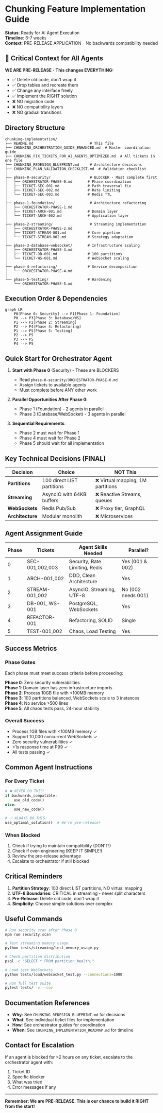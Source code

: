 # Chunking Feature Implementation Guide

**Status**: Ready for AI Agent Execution  
**Timeline**: 6-7 weeks  
**Context**: PRE-RELEASE APPLICATION - No backwards compatibility needed  

## 🚨 Critical Context for All Agents

**WE ARE PRE-RELEASE - This changes EVERYTHING:**
- ✅ Delete old code, don't wrap it
- ✅ Drop tables and recreate them  
- ✅ Change any interface freely
- ✅ Implement the RIGHT solution
- ❌ NO migration code
- ❌ NO compatibility layers
- ❌ NO gradual transitions

## Directory Structure

```
chunking-implementation/
├── README.md                          # This file
├── CHUNKING_ORCHESTRATION_GUIDE_ENHANCED.md  # Master coordination guide
├── CHUNKING_FIX_TICKETS_FOR_AI_AGENTS_OPTIMIZED.md  # All tickets in one file
├── CHUNKING_REDESIGN_BLUEPRINT.md     # Architecture decisions
├── CHUNKING_PLAN_VALIDATION_CHECKLIST.md  # Validation checklist
│
├── phase-0-security/                  # BLOCKER - Must complete first
│   ├── ORCHESTRATOR-PHASE-0.md       # Phase coordination
│   ├── TICKET-SEC-001.md             # Path traversal fix
│   ├── TICKET-SEC-002.md             # Rate limiting
│   └── TICKET-SEC-003.md             # Redis TTL
│
├── phase-1-foundation/                # Architecture refactoring
│   ├── ORCHESTRATOR-PHASE-1.md
│   ├── TICKET-ARCH-001.md            # Domain layer
│   └── TICKET-ARCH-002.md            # Application layer
│
├── phase-2-streaming/                 # Streaming implementation
│   ├── ORCHESTRATOR-PHASE-2.md
│   ├── TICKET-STREAM-001.md          # Core pipeline
│   └── TICKET-STREAM-002.md          # Strategy adaptation
│
├── phase-3-database-websocket/       # Infrastructure scaling
│   ├── ORCHESTRATOR-PHASE-3.md
│   ├── TICKET-DB-001.md              # 100 partitions
│   └── TICKET-WS-001.md              # WebSocket scaling
│
├── phase-4-refactoring/              # Service decomposition
│   └── ORCHESTRATOR-PHASE-4.md
│
└── phase-5-testing/                  # Hardening
    └── ORCHESTRATOR-PHASE-5.md
```

## Execution Order & Dependencies

```mermaid
graph LR
    P0[Phase 0: Security] --> P1[Phase 1: Foundation]
    P0 --> P3[Phase 3: Database/WS]
    P1 --> P2[Phase 2: Streaming]
    P2 --> P4[Phase 4: Refactoring]
    P1 --> P5[Phase 5: Testing]
    P2 --> P5
    P3 --> P5
    P4 --> P5
```

## Quick Start for Orchestrator Agent

1. **Start with Phase 0** (Security) - These are BLOCKERS
   - Read `phase-0-security/ORCHESTRATOR-PHASE-0.md`
   - Assign tickets to available agents
   - Must complete before ANY other work

2. **Parallel Opportunities After Phase 0**:
   - Phase 1 (Foundation) - 2 agents in parallel
   - Phase 3 (Database/WebSocket) - 3 agents in parallel

3. **Sequential Requirements**:
   - Phase 2 must wait for Phase 1
   - Phase 4 must wait for Phase 2
   - Phase 5 should wait for all implementation

## Key Technical Decisions (FINAL)

| Decision | Choice | NOT This |
|----------|--------|----------|
| **Partitions** | 100 direct LIST partitions | ❌ Virtual mapping, 1M partitions |
| **Streaming** | AsyncIO with 64KB buffers | ❌ Reactive Streams, queues |
| **WebSockets** | Redis Pub/Sub | ❌ Proxy tier, GraphQL |
| **Architecture** | Modular monolith | ❌ Microservices |

## Agent Assignment Guide

| Phase | Tickets | Agent Skills Needed | Parallel? |
|-------|---------|-------------------|-----------|
| 0 | SEC-001,002,003 | Security, Rate Limiting, Redis | Yes (001 & 002) |
| 1 | ARCH-001,002 | DDD, Clean Architecture | Yes |
| 2 | STREAM-001,002 | AsyncIO, Streaming, UTF-8 | No (002 needs 001) |
| 3 | DB-001, WS-001 | PostgreSQL, WebSockets | Yes |
| 4 | REFACTOR-001 | Refactoring, SOLID | Single |
| 5 | TEST-001,002 | Chaos, Load Testing | Yes |

## Success Metrics

### Phase Gates
Each phase must meet success criteria before proceeding:

**Phase 0**: Zero security vulnerabilities  
**Phase 1**: Domain layer has zero infrastructure imports  
**Phase 2**: Process 10GB file with <100MB memory  
**Phase 3**: 100 partitions balanced, WebSockets scale to 3 instances  
**Phase 4**: No service >500 lines  
**Phase 5**: All chaos tests pass, 24-hour stability  

### Overall Success
- Process 1GB files with <100MB memory ✓
- Support 10,000 concurrent WebSockets ✓
- Zero security vulnerabilities ✓
- <1s response time at P99 ✓
- All tests passing ✓

## Common Agent Instructions

### For Every Ticket

```python
# ❌ NEVER DO THIS:
if backwards_compatible:
    use_old_code()
else:
    use_new_code()

# ✅ ALWAYS DO THIS:
use_optimal_solution()  # We're pre-release!
```

### When Blocked

1. Check if trying to maintain compatibility (DON'T!)
2. Check if over-engineering (KEEP IT SIMPLE!)
3. Review the pre-release advantage
4. Escalate to orchestrator if still blocked

## Critical Reminders

1. **Partition Strategy**: 100 direct LIST partitions, NO virtual mapping
2. **UTF-8 Boundaries**: CRITICAL in streaming - never split characters
3. **Pre-Release**: Delete old code, don't wrap it
4. **Simplicity**: Choose simple solutions over complex

## Useful Commands

```bash
# Run security scan after Phase 0
npm run security:scan

# Test streaming memory usage
python tests/streaming/test_memory_usage.py

# Check partition distribution
psql -c "SELECT * FROM partition_health;"

# Load test WebSockets
python tests/load/websocket_test.py --connections=1000

# Run full test suite
pytest tests/ -v --cov
```

## Documentation References

- **Why**: See `CHUNKING_REDESIGN_BLUEPRINT.md` for decisions
- **What**: See individual ticket files for implementation
- **How**: See orchestrator guides for coordination
- **When**: See `CHUNKING_IMPLEMENTATION_ROADMAP.md` for timeline

## Contact for Escalation

If an agent is blocked for >2 hours on any ticket, escalate to the orchestrator agent with:
1. Ticket ID
2. Specific blocker
3. What was tried
4. Error messages if any

---

**Remember: We are PRE-RELEASE. This is our chance to build it RIGHT from the start!**